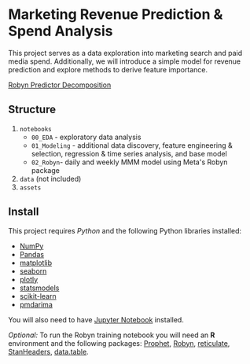# Marketing Revenue Prediction & Spend Analysis

This project serves as a data exploration into marketing search and paid media spend. Additionally, we will introduce a simple model for revenue prediction and explore methods to derive feature importance.

[Robyn Predictor Decomposition](assets/weekly_predictor_decomp.png)

## Structure

1. ```notebooks```
      - ```00_EDA``` - exploratory data analysis
      - ```01_Modeling``` - additional data discovery, feature engineering & selection, regression & time series analysis, and base model
      - ```02_Robyn```- daily and weekly MMM model using Meta's Robyn package
2. ```data``` (not included)
3. ```assets```



## Install

This project requires *Python* and the following Python libraries installed:

* [NumPy](https://numpy.org/)
* [Pandas](https://pandas.pydata.org/)
* [matplotlib](https://matplotlib.org/)
* [seaborn](https://seaborn.pydata.org/)
* [plotly](https://plotly.com/)
* [statsmodels](https://www.statsmodels.org/stable/index.html)
* [scikit-learn](https://scikit-learn.org/stable/)
* [pmdarima](https://alkaline-ml.com/pmdarima/)

You will also need to have [Jupyter Notebook](https://jupyter.org/) installed.

*Optional:* To run the Robyn training notebook you will need an **R** environment and the following packages: [Prophet](https://facebook.github.io/prophet/), [Robyn](https://facebookexperimental.github.io/Robyn/), [reticulate](https://rstudio.github.io/reticulate/), [StanHeaders](https://mc-stan.org/), [data.table](https://rdatatable.gitlab.io/data.table/).
